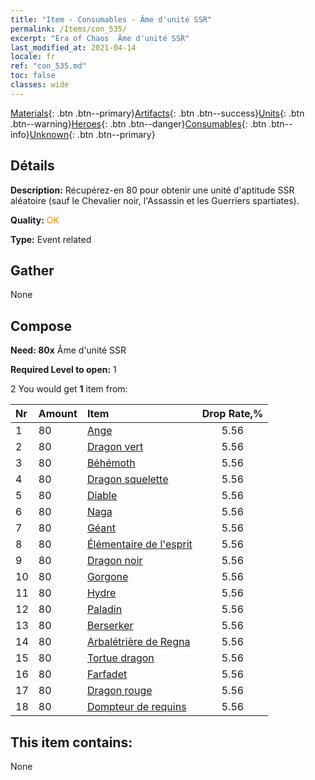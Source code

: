 ```yaml
---
title: "Item - Consumables - Âme d'unité SSR"
permalink: /Items/con_535/
excerpt: "Era of Chaos  Âme d'unité SSR"
last_modified_at: 2021-04-14
locale: fr
ref: "con_535.md"
toc: false
classes: wide
---
```

 [Materials](/fr/Items/){: .btn .btn--primary}[Artifacts](/fr/Items/Artifacts/){: .btn .btn--success}[Units](/fr/Items/Units/){: .btn .btn--warning}[Heroes](/fr/Items/Heroes/){: .btn .btn--danger}[Consumables](/fr/Items/Consumables/){: .btn .btn--info}[Unknown](/fr/Items/Unknown/){: .btn .btn--primary}

## Détails
 **Description:** Récupérez-en 80 pour obtenir une unité d'aptitude SSR aléatoire (sauf le Chevalier noir, l'Assassin et les Guerriers spartiates).

 **Quality:** <span style="color: #FF8C00">OK</span>

 **Type:** Event related

## Gather

  None

## Compose

 **Need: 80x** Âme d'unité SSR

 **Required Level to open:** 1

 2 You would get **1** item  from:

  | Nr | Amount |     Item    | Drop Rate,% |
  |:---|:-------|:------------|:---------:|
  | 1 | 80 | [Ange](/fr/Items/unt_196/) | 5.56 | 
  | 2 | 80 | [Dragon vert](/fr/Items/unt_205/) | 5.56 | 
  | 3 | 80 | [Béhémoth](/fr/Items/unt_223/) | 5.56 | 
  | 4 | 80 | [Dragon squelette](/fr/Items/unt_214/) | 5.56 | 
  | 5 | 80 | [Diable](/fr/Items/unt_232/) | 5.56 | 
  | 6 | 80 | [Naga](/fr/Items/unt_240/) | 5.56 | 
  | 7 | 80 | [Géant ](/fr/Items/unt_241/) | 5.56 | 
  | 8 | 80 | [Élémentaire de l'esprit](/fr/Items/unt_267/) | 5.56 | 
  | 9 | 80 | [Dragon noir](/fr/Items/unt_250/) | 5.56 | 
  | 10 | 80 | [Gorgone](/fr/Items/unt_257/) | 5.56 | 
  | 11 | 80 | [Hydre](/fr/Items/unt_259/) | 5.56 | 
  | 12 | 80 | [Paladin](/fr/Items/unt_197/) | 5.56 | 
  | 13 | 80 | [Berserker](/fr/Items/unt_224/) | 5.56 | 
  | 14 | 80 | [Arbalétrière de Regna](/fr/Items/unt_274/) | 5.56 | 
  | 15 | 80 | [Tortue dragon](/fr/Items/unt_278/) | 5.56 | 
  | 16 | 80 | [Farfadet](/fr/Items/unt_270/) | 5.56 | 
  | 17 | 80 | [Dragon rouge](/fr/Items/unt_251/) | 5.56 | 
  | 18 | 80 | [Dompteur de requins](/fr/Items/unt_281/) | 5.56 | 


## This item contains:

  None

